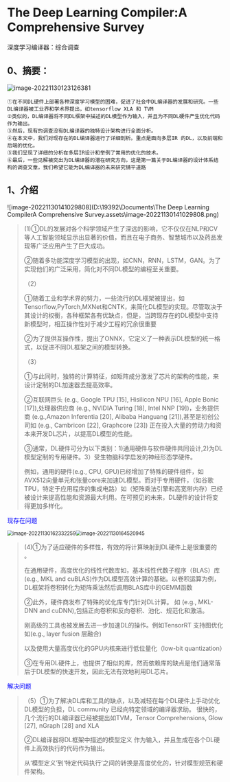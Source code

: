 # The Deep Learning Compiler:A Comprehensive Survey

深度学习编译器：综合调查

## 0、摘要：

![image-20221130123126381](C:\Users\19392\AppData\Roaming\Typora\typora-user-images\image-20221130123126381.png)

```
①在不同DL硬件上部署各种深度学习模型的困难，促进了社会中DL编译器的发展和研究。一些DL编译器被工业界和学术界提出，如tensorflow XLA 和 TVM
②类似的，DL编译器将不同DL框架中描述的DL模型作为输入，并且为不同DL硬件产生优化代码作为输出。
③然后，现有的调查没有DL编译器的独特设计架构进行全面分析。
④在本文中，我们对现存在的DL编译器进行了详细剖析。重点是面向多层IR 的DL，以及前端和后端的优化。
⑤我们呈现了详细的分析在多层IR设计和举例了常用的优化的技术。
⑥最后，一些见解被突出为DL编译器的潜在研究方向，这是第一篇关于DL编译器的设计体系结构的调查文章，我们希望它能为DL编译器的未来研究铺平道路
```

## 1、介绍

![image-20221130141029808](D:\19392\Documents\The Deep Learning CompilerA Comprehensive Survey.assets\image-20221130141029808.png)

>(1)①DL的发展对各个科学领域产生了深远的影响，它不仅仅在NLP和CV等人工智能领域显示出显著的价值，而且在电子商务、智慧城市以及药品发现等广泛应用产生了巨大成功。
>
>   ②随着多功能深度学习模型的出现，如CNN，RNN，LSTM，GAN。为了实现他们的广泛采用，简化对不同DL模型的编程至关重要。
>
>（2）
>
>①随着工业和学术界的努力，一些流行的DL框架被提出，如Tensorflow,PyTorch,MXNet和CNTK，来简化DL模型的实现。尽管取决于其设计的权衡，各种框架各有优缺点，但是，当跨现存在的DL模型中支持新模型时，相互操作性对于减少工程的冗余很重要
>
>②为了提供互操作性，提出了ONNX，它定义了一种表示DL模型的统一格式，以促进不同DL框架之间的模型转换。
>
>（3）
>
>①与此同时，独特的计算特征，如矩阵成分激发了芯片的架构的性能，来设计定制的DL加速器去提高效率。
>
>②互联网巨头 (e.g., Google TPU [15], Hisilicon NPU [16], Apple Bonic [17]),处理器供应商 (e.g., NVIDIA Turing [18], Intel NNP [19])，业务提供商 (e.g.,Amazon Inferentia [20], Alibaba Hanguang [21]),甚至是初创公司如 (e.g., Cambricon [22], Graphcore [23])     正在投入大量的劳动力和资本来开发DL芯片，以提高DL模型的性能。
>
>③通常，DL硬件可分为以下类别：1)通用硬件与软件硬件共同设计,2)为DL模型定制的专用硬件。3）受生物脑科学启发的神经形态学硬件。
>
>例如，通用的硬件(e.g., CPU, GPU)已经增加了特殊的硬件组件，如AVX512向量单元和张量core来加速DL模型。而对于专用硬件，（如谷歌TPU，特定于应用程序的集成电路）如（矩阵乘法引擎和高宽带内存）已经被设计来提高性能和资源最大利用。在可预见的未来，DL硬件的设计将变得更加多样化。

<font color=blue>现存在问题</font>

<img src="C:\Users\19392\Desktop\myfile\AI_compiler\The Deep Learning CompilerA Comprehensive Survey.assets\image-20221130162400718.png" alt="image-20221130162332259" style="zoom:80%;" /><img src="C:\Users\19392\Desktop\myfile\AI_compiler\The Deep Learning CompilerA Comprehensive Survey.assets\image-20221130164520945.png" alt="image-20221130164520945" style="zoom:80%;" />

>(4)①为了适应硬件的多样性，有效的将计算映射到DL硬件上是很重要的 。
>
>在通用硬件，高度优化的线性代数库如，基本线性代数子程序（BLAS）库 (e.g., MKL and cuBLAS)作为DL模型高效计算的基础。以卷积运算为例，DL框架将卷积转化为矩阵乘法然后调用BLAS库中的GEMM函数
>
>②此外，硬件商发布了特殊的优化库专门针对DL计算。 如 (e.g., MKL-DNN and cuDNN),包括正向卷积和反向卷积、池化、规范化和激活。
>
>刚高级的工具也被发展去进一步加速DL的操作。例如TensorRT 支持图优化如(e.g., layer fusion 层融合) 
>
>以及使用大量高度优化的GPU内核来进行低位量化（low-bit quantization）
>
>③在专用DL硬件上，也提供了相似的库，然而依赖库的缺点是他们通常落后于DL模型的快速开发，因此无法有效地利用DL芯片。

<font color=blue>解决问题</font>

>（5）①为了解决DL库和工具的缺点，以及减轻在每个DL硬件上手动优化DL模型的负担，DL community 已经向特定领域的编译器求助。 很快的，几个流行的DL编译器已经被提出如TVM，Tensor Comprehensions, Glow [27], nGraph [28] and XLA 
>
>②DL编译器将DL框架中描述的模型定义 作为输入，并且生成在各个DL硬件上高效执行的代码作为输出。
>
>从‘模型定义’到‘特定代码执行’之间的转换是高度优化的，针对模型规范和硬件架构。
>
>